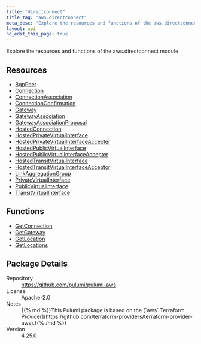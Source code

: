 ```yaml
---
title: "directconnect"
title_tag: "aws.directconnect"
meta_desc: "Explore the resources and functions of the aws.directconnect module."
layout: api
no_edit_this_page: true
---
```


<!-- WARNING: this file was generated by Pulumi Docs Generator. -->
<!-- Do not edit by hand unless you're certain you know what you are doing! -->

Explore the resources and functions of the aws.directconnect module.

<h2 id="resources">Resources</h2>
<ul class="api">
    <li><a href="bgppeer" title="BgpPeer"><span class="api-symbol api-symbol--resource"></span>BgpPeer</a></li>
    <li><a href="connection" title="Connection"><span class="api-symbol api-symbol--resource"></span>Connection</a></li>
    <li><a href="connectionassociation" title="ConnectionAssociation"><span class="api-symbol api-symbol--resource"></span>ConnectionAssociation</a></li>
    <li><a href="connectionconfirmation" title="ConnectionConfirmation"><span class="api-symbol api-symbol--resource"></span>ConnectionConfirmation</a></li>
    <li><a href="gateway" title="Gateway"><span class="api-symbol api-symbol--resource"></span>Gateway</a></li>
    <li><a href="gatewayassociation" title="GatewayAssociation"><span class="api-symbol api-symbol--resource"></span>GatewayAssociation</a></li>
    <li><a href="gatewayassociationproposal" title="GatewayAssociationProposal"><span class="api-symbol api-symbol--resource"></span>GatewayAssociationProposal</a></li>
    <li><a href="hostedconnection" title="HostedConnection"><span class="api-symbol api-symbol--resource"></span>HostedConnection</a></li>
    <li><a href="hostedprivatevirtualinterface" title="HostedPrivateVirtualInterface"><span class="api-symbol api-symbol--resource"></span>HostedPrivateVirtualInterface</a></li>
    <li><a href="hostedprivatevirtualinterfaceaccepter" title="HostedPrivateVirtualInterfaceAccepter"><span class="api-symbol api-symbol--resource"></span>HostedPrivateVirtualInterfaceAccepter</a></li>
    <li><a href="hostedpublicvirtualinterface" title="HostedPublicVirtualInterface"><span class="api-symbol api-symbol--resource"></span>HostedPublicVirtualInterface</a></li>
    <li><a href="hostedpublicvirtualinterfaceaccepter" title="HostedPublicVirtualInterfaceAccepter"><span class="api-symbol api-symbol--resource"></span>HostedPublicVirtualInterfaceAccepter</a></li>
    <li><a href="hostedtransitvirtualinterface" title="HostedTransitVirtualInterface"><span class="api-symbol api-symbol--resource"></span>HostedTransitVirtualInterface</a></li>
    <li><a href="hostedtransitvirtualinterfaceacceptor" title="HostedTransitVirtualInterfaceAcceptor"><span class="api-symbol api-symbol--resource"></span>HostedTransitVirtualInterfaceAcceptor</a></li>
    <li><a href="linkaggregationgroup" title="LinkAggregationGroup"><span class="api-symbol api-symbol--resource"></span>LinkAggregationGroup</a></li>
    <li><a href="privatevirtualinterface" title="PrivateVirtualInterface"><span class="api-symbol api-symbol--resource"></span>PrivateVirtualInterface</a></li>
    <li><a href="publicvirtualinterface" title="PublicVirtualInterface"><span class="api-symbol api-symbol--resource"></span>PublicVirtualInterface</a></li>
    <li><a href="transitvirtualinterface" title="TransitVirtualInterface"><span class="api-symbol api-symbol--resource"></span>TransitVirtualInterface</a></li>
</ul>

<h2 id="functions">Functions</h2>
<ul class="api">
    <li><a href="getconnection" title="GetConnection"><span class="api-symbol api-symbol--function"></span>GetConnection</a></li>
    <li><a href="getgateway" title="GetGateway"><span class="api-symbol api-symbol--function"></span>GetGateway</a></li>
    <li><a href="getlocation" title="GetLocation"><span class="api-symbol api-symbol--function"></span>GetLocation</a></li>
    <li><a href="getlocations" title="GetLocations"><span class="api-symbol api-symbol--function"></span>GetLocations</a></li>
</ul>

<h2 id="package-details">Package Details</h2>
<dl class="package-details">
	<dt>Repository</dt>
	<dd><a href="https://github.com/pulumi/pulumi-aws">https://github.com/pulumi/pulumi-aws</a></dd>
	<dt>License</dt>
	<dd>Apache-2.0</dd>
	<dt>Notes</dt>
	<dd>{{% md %}}This Pulumi package is based on the [`aws` Terraform Provider](https://github.com/terraform-providers/terraform-provider-aws).{{% /md %}}</dd>
	<dt>Version</dt>
	<dd>4.25.0</dd>
</dl>

